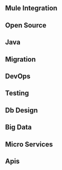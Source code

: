 ## Mule Integration

## Open Source

## Java

## Migration

## DevOps

## Testing

## Db Design

## Big Data

## Micro Services

## Apis